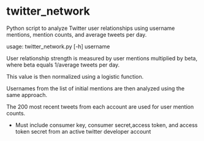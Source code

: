 # twitter_network
Python script to analyze Twitter user relationships using username mentions, mention counts, and average tweets per day.

usage: twitter_network.py [-h] username

User relationship strength is measured by user mentions multiplied by beta, where beta equals 1/average tweets per day.

This value is then normalized using a logistic function.

Usernames from the list of initial mentions are then analyzed using the same approach.

The 200 most recent tweets from each account are used for user mention counts.

* Must include consumer key, consumer secret,access token, and access token secret from an active twitter developer account
